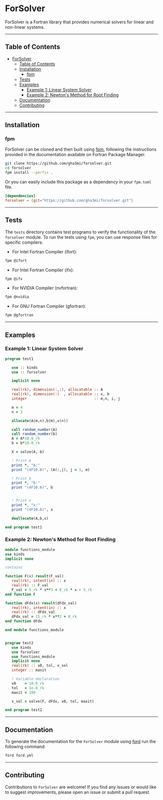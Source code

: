 # ForSolver
ForSolver is a Fortran library that provides numerical solvers for linear and non-linear systems.

-----

## Table of Contents

- [ForSolver](#forsolver)
  - [Table of Contents](#table-of-contents)
  - [Installation](#installation)
    - [fpm](#fpm)
  - [Tests](#tests)
  - [Examples](#examples)
    - [Example 1: Linear System Solver](#example-1-linear-system-solver)
    - [Example 2: Newton's Method for Root Finding](#example-2-newtons-method-for-root-finding)
  - [Documentation](#documentation)
  - [Contributing](#contributing)
-----

## Installation

### fpm
ForSolver can be cloned and then built using [fpm](https://github.com/fortran-lang/fpm), following the instructions provided in the documentation available on Fortran Package Manager.

```bash
git clone https://github.com/gha3mi/forsolver.git
cd forsolver
fpm install --perfix .
```

Or you can easily include this package as a dependency in your `fpm.toml` file.

```toml
[dependencies]
forsolver = {git="https://github.com/gha3mi/forsolver.git"}
```
-----

## Tests

The `tests` directory contains test programs to verify the functionality of the `forsolver` module. To run the tests using `fpm`, you can use response files for specific compilers:

- For Intel Fortran Compiler (ifort):
```bash
fpm @ifort
```

- For Intel Fortran Compiler (ifx):
```bash
fpm @ifx
```

- For NVIDIA Compiler (nvfortran):
```bash
fpm @nvidia
```

- For GNU Fortran Compiler (gfortran):
```bash
fpm @gfortran
```
-----

## Examples

### Example 1: Linear System Solver

```fortran
program test1

   use :: kinds
   use :: forsolver

   implicit none

   real(rk), dimension(:,:), allocatable :: A
   real(rk), dimension(:)  , allocatable :: x, b
   integer                               :: m,n, i, j

   m = 4
   n = 3

   allocate(A(m,n),b(m),x(n))

   call random_number(A)
   call random_number(b)
   A = A*10.0_rk
   b = b*10.0_rk

   X = solve(A, b)

   ! Print A
   print *, "A:"
   print "(4F10.6)", (A(:,j), j = 1, m)

   ! Print b
   print *, "b:"
   print "(4F10.6)", b


   ! Print x
   print *, "x:"
   print "(4F10.6)", x

   deallocate(A,b,x)

end program test1
```

### Example 2: Newton's Method for Root Finding

```fortran
module functions_module
use kinds
implicit none

contains

function F(x) result(F_val)
   real(rk), intent(in) :: x
   real(rk) :: F_val
   F_val = 5_rk * x**3 + 8_rk * x - 5_rk
end function F

function dFdx(x) result(dFdx_val)
   real(rk), intent(in) :: x
   real(rk) :: dFdx_val
   dFdx_val = 15_rk * x**2 + 8_rk
end function dFdx

end module functions_module


program test2
   use kinds
   use forsolver
   use functions_module
   implicit none
   real(rk) :: x0, tol, x_sol
   integer :: maxit

   ! Variable declaration
   x0    = 10.0_rk
   tol   = 1e-8_rk
   maxit = 100

   x_sol = solve(F, dFdx, x0, tol, maxit)

end program test2
```
-----

## Documentation
To generate the documentation for the `ForSolver` module using [ford](https://github.com/Fortran-FOSS-Programmers/ford) run the following command:
```bash
ford ford.yml
```
-----

## Contributing

Contributions to `ForSolver` are welcome! If you find any issues or would like to suggest improvements, please open an issue or submit a pull request.

